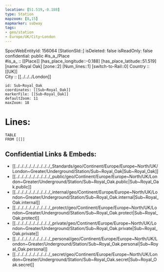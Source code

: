 ```yaml
---
location: [51.519,-0.188] 
type: Station 
mapzoom: [8,15] 
mapmarker: subway 
tags:
- geo/station
- Europe/UK/City~London
---
```

SpocWebEntityId: 156064
[StationSId::] 
isDeleted: false
isReadOnly: false
confidential: public
#is_a_/Place  
#is_a_ :: [[Place]] 
[has_place_longitude::-0.188] 
[has_place_latitude::51.519] 
[name::Royal Oak] 
[zone::2] 
[Num_lines::1] 
[switch-to-Rail::0] 
Country :: [[UK]]  
City :: [[../../../London]]  


```leaflet
id: Sub~Royal_Oak
coordinates: [[Sub~Royal_Oak]] 
markerFile: [[Sub~Royal_Oak]] 
defaultZoom: 11 
maxZoom: 18
```


# Lines: 
```dataview
TABLE 
FROM [[]] 
```

## Confidential Links & Embeds: 
- [[../../../../../../../../../_Standards/geo/Continent/Europe/Europe~North/UK/London~Greater/Underground/Station/Sub~Royal_Oak|Sub~Royal_Oak]] 
- [[../../../../../../../../../_public/geo/Continent/Europe/Europe~North/UK/London~Greater/Underground/Station/Sub~Royal_Oak.public|Sub~Royal_Oak.public]] 
- [[../../../../../../../../../_internal/geo/Continent/Europe/Europe~North/UK/London~Greater/Underground/Station/Sub~Royal_Oak.internal|Sub~Royal_Oak.internal]] 
- [[../../../../../../../../../_protect/geo/Continent/Europe/Europe~North/UK/London~Greater/Underground/Station/Sub~Royal_Oak.protect|Sub~Royal_Oak.protect]] 
- [[../../../../../../../../../_private/geo/Continent/Europe/Europe~North/UK/London~Greater/Underground/Station/Sub~Royal_Oak.private|Sub~Royal_Oak.private]] 
- [[../../../../../../../../../_personal/geo/Continent/Europe/Europe~North/UK/London~Greater/Underground/Station/Sub~Royal_Oak.personal|Sub~Royal_Oak.personal]] 
- [[../../../../../../../../../_secret/geo/Continent/Europe/Europe~North/UK/London~Greater/Underground/Station/Sub~Royal_Oak.secret|Sub~Royal_Oak.secret]] 
